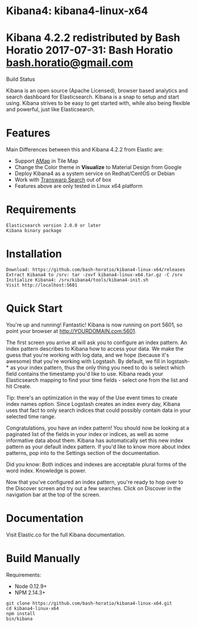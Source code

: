 # Kibana4: kibana4-linux-x64

Kibana 4.2.2 redistributed by Bash Horatio
2017-07-31: Bash Horatio <bash.horatio@gmail.com>
============

Build Status

Kibana is an open source (Apache Licensed), browser based analytics and search dashboard for Elasticsearch. Kibana is a snap to setup and start using. Kibana strives to be easy to get started with, while also being flexible and powerful, just like Elasticsearch.


Features
============

Main Differences between this and Kibana 4.2.2 from Elastic are:
* Support [AMap](http://ditu.amap.com/) in Tile Map
* Change the Color theme in **Visualize** to Material Design from Google
* Deploy Kibana4 as a system service on Redhat/CentOS or Debian
* Work with [Transwarp Search](https://docs.transwarp.cn/5.0/goto?iframe=true&file=EsManual_es-introduction.html#es-introduction) out of box
* Features above are only tested in Linux x64 platform


Requirements
============
    Elasticsearch version 2.0.0 or later
    Kibana binary package


Installation
============
    Download: https://github.com/bash-horatio/kibana4-linux-x64/releases
    Extract Kibana4 to /srv: tar -zxvf kibana4-linux-x64.tar.gz -C /srv
    Initialize Kibana4: /srv/kibana4/tools/kibana4-init.sh
    Visit http://localhost:5601


Quick Start
===========

You're up and running! Fantastic! Kibana is now running on port 5601, so point your browser at http://YOURDOMAIN.com:5601.

The first screen you arrive at will ask you to configure an index pattern. An index pattern describes to Kibana how to access your data. We make the guess that you're working with log data, and we hope (because it's awesome) that you're working with Logstash. By default, we fill in logstash-* as your index pattern, thus the only thing you need to do is select which field contains the timestamp you'd like to use. Kibana reads your Elasticsearch mapping to find your time fields - select one from the list and hit Create.

Tip: there's an optimization in the way of the Use event times to create index names option. Since Logstash creates an index every day, Kibana uses that fact to only search indices that could possibly contain data in your selected time range.

Congratulations, you have an index pattern! You should now be looking at a paginated list of the fields in your index or indices, as well as some informative data about them. Kibana has automatically set this new index pattern as your default index pattern. If you'd like to know more about index patterns, pop into to the Settings section of the documentation.

Did you know: Both indices and indexes are acceptable plural forms of the word index. Knowledge is power.

Now that you've configured an index pattern, you're ready to hop over to the Discover screen and try out a few searches. Click on Discover in the navigation bar at the top of the screen.


Documentation
=============

Visit Elastic.co for the full Kibana documentation.


Build Manually
===============

Requirements:
* Node 0.12.9+
* NPM 2.14.3+

```
git clone https://github.com/bash-horatio/kibana4-linux-x64.git
cd kibana4-linux-x64
npm install
bin/kibana
```
